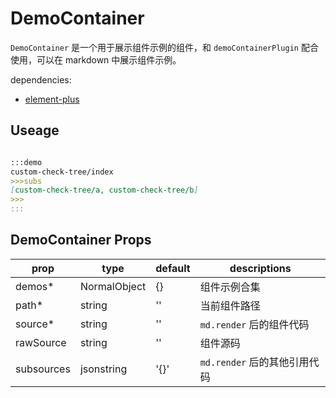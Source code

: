# DemoContainer

`DemoContainer` 是一个用于展示组件示例的组件，和 `demoContainerPlugin` 配合使用，可以在 markdown 中展示组件示例。


dependencies: 
+ [element-plus](https://www.npmjs.com/package/element-plus)

## Useage


```md

:::demo
custom-check-tree/index
>>>subs
[custom-check-tree/a, custom-check-tree/b]
>>>
:::

```


## DemoContainer Props

|prop|type|default|descriptions|
|---|---|---|---|
|demos*|NormalObject|{}|组件示例合集|
|path*|string|''|当前组件路径|
|source*|string|''| `md.render` 后的组件代码 |
|rawSource|string|''|组件源码|
|subsources| jsonstring |'{}'|`md.render` 后的其他引用代码|

